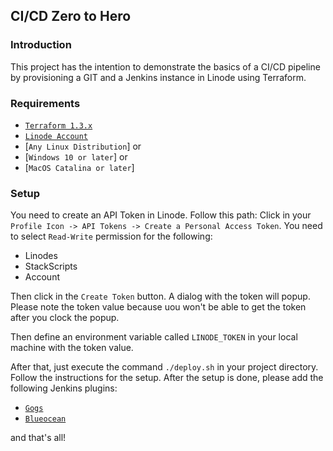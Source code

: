 ## CI/CD Zero to Hero

### Introduction
This project has the intention to demonstrate the basics of a CI/CD pipeline by provisioning a GIT and a Jenkins instance in Linode using Terraform.

### Requirements
- [`Terraform 1.3.x`](https://terraform.io)
- [`Linode Account`](https://www.linode.com)
- [`Any Linux Distribution`] or
- [`Windows 10 or later`] or
- [`MacOS Catalina or later`]

### Setup
You need to create an API Token in Linode. Follow this path: Click in your `Profile Icon -> API Tokens -> Create a Personal Access Token`. You need to select `Read-Write` permission for the following:
- Linodes
- StackScripts
- Account

Then click in the `Create Token` button. A dialog with the token will popup. Please note the token value because uou won't be able to get the token after you clock the popup.

Then define an environment variable called `LINODE_TOKEN` in your local machine with the token value.

After that, just execute the command `./deploy.sh` in your project directory. Follow the instructions for the setup. After the setup is done, please add the following Jenkins plugins:

- [`Gogs`](https://plugins.jenkins.io/gogs-webhook/)
- [`Blueocean`](https://plugins.jenkins.io/blueocean/)

and that's all!
